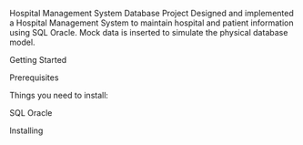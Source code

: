 Hospital Management System Database Project
Designed and implemented a Hospital Management System to maintain hospital and patient information using SQL Oracle. Mock data is inserted to simulate the physical database model.

Getting Started

Prerequisites

Things you need to install:

SQL Oracle

Installing


